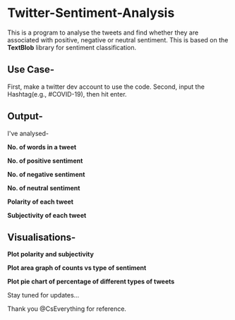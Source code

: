 # Twitter-Sentiment-Analysis
This is a program to analyse the tweets and find whether they are associated with positive, negative or neutral sentiment.
This is based on the **TextBlob** library for sentiment classification.

## Use Case-
First, make a twitter dev account to use the code.
Second, input the Hashtag(e.g., #COVID-19), then hit enter.

## Output-
I've analysed-

**No. of words in a tweet**

**No. of positive sentiment**

**No. of negative sentiment**

**No. of neutral sentiment**

**Polarity of each tweet**

**Subjectivity of each tweet**

## Visualisations-

**Plot polarity and subjectivity**

**Plot area graph of counts vs type of sentiment**

**Plot pie chart of percentage of different types of tweets**


Stay tuned for updates...

Thank you @CsEverything for reference.


